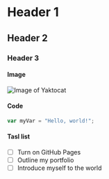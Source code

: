 # Header 1
## Header 2
### Header 3

#### Image
![Image of Yaktocat](https://octodex.github.com/images/yaktocat.png)

#### Code

``` javascript
var myVar = "Hello, world!";
```

#### Tasl list
- [ ] Turn on GitHub Pages
- [ ] Outline my portfolio
- [ ] Introduce myself to the world
